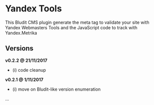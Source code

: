 Yandex Tools
============

This Bludit CMS plugin generate the meta tag to validate your site with Yandex Webmasters Tools and the JavaScript code to track with Yandex.Metrika

Versions
--------

**v0.2.2 @ 21/11/2017**
- (i) code cleanup

**v0.2.1 @ 1/11/2017**
- (i) move on Bludit-like version enumeration

...
